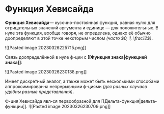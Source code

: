 # Функция Хевисайда
**Функция Хевисайда**— кусочно-постоянная функция, равная нулю для отрицательных значений аргумента и единице — для положительных. В нуле эта функция, вообще говоря, не определена, однако её обычно доопределяют в этой точке некоторым числом *(часто $0, 1, \frac12$)*.

![[Pasted image 20230326225715.png]]

Связь доопределённой в нуле ф-ции с **[[Функция знака|функцией знака]]**:

![[Pasted image 20230326230138.png]]

Имеет дискретный аналог, а также может быть несколькими способами аппроксимированна непрерывными ф-циями *(для разных случаев удобны разные представления)*.

Ф-ция Хевисайда явл-ся первообразной для [[Дельта-функция|дельта-функции]].
![[Pasted image 20230326230709.png]]
